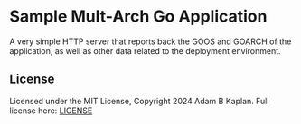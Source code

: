 # Sample Mult-Arch Go Application

A very simple HTTP server that reports back the GOOS and GOARCH of the application, as well as other data related to the deployment environment.

## License

Licensed under the MIT License, Copyright 2024 Adam B Kaplan.
Full license here: [LICENSE](./LICENSE)
